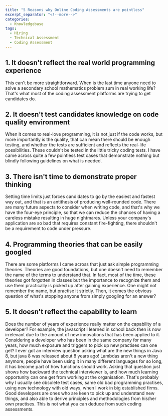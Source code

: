 ```yaml
---
title: "5 Reasons why Online Coding Assessments are pointless"
excerpt_separator: "<!--more-->"
categories:
  - Knowledgebase
tags:
  - Hiring
  - Technical Assessment
  - Coding Assessment
---
```


## 1. It doesn't reflect the real world programming experience

This can't be more straightforward. When is the last time anyone need to solve a secondary school mathematics problem sum in real working life? That's what most of the coding assessment platforms are trying to get candidates do. 

## 2. It doesn't test candidates knowledge on code quality environment

When it comes to real-love programming, it is not just if the code works, but more importantly is the quality, that can mean there should be enough testing, and whether the tests are sufficient and reflects the real-life possibilities. These couldn't be tested in the little tricky coding tests. I have came across quite a few pointless test cases that demonstrate nothing but blindly following guidelines on what is needed. 

## 3. There isn't time to demonstrate proper thinking

Setting time limits just forces candidates to go by the easiest and fastest way out, and that is an antithesis of producing well-rounded code. There are many future aspects to consider when writing code, and that's why we have the four-eye principle, so that we can reduce the chances of having a careless mistake resulting in huge nightmares. Unless your company's application are so bad that requires constant fire-fighting, there shouldn't be a requirement to code under pressure.

## 4. Programming theories that can be easily googled

There are some platforms I came across that just ask simple programming theories. Theories are good foundations, but one doesn't need to remember the name of the terms to understand that. In fact, most of the time, these theories got forgotten in classes but the importance to recognize them and use them practically is picked up after gaining experience. One might not remember the name, but practise it strictly. Then, it comes the obvious question of what's stopping anyone from simply googling for an answer?

## 5. It doesn't reflect the capability to learn

Does the number of years of experience really matter on the capability of a developer? For example, the javascript I learned in school back then is now irrelevant due to the amount of new innovations that has been applied to it. Considering a developer who has been in the same company for many years, how much exposure and triggers to pick up new practises can one get? I ever got an interview question asking what are the new things in Java 8, but java 8 was released about 8 years ago! Lambdas aren't a new thing anymore, people have been using it in many different languages for so long, it has become part of how functions should work. Asking that question just shows how backward the technical interviewer is, and how much learning opportunity can one get from working at the organisation. That's probably why I usually see obsolete test cases, same old bad programming practises, using new technology with old ways, when I work in big established firms. Good developers are ones who are keen to pick up and understand new things, and also able to derive principles and methodologies from his/her own practises. This is not what you can deduce from such coding assessments. 
